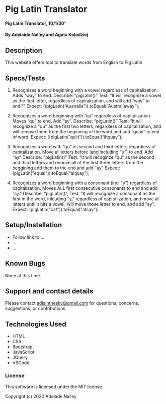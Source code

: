 # Pig Latin Translator

#### Pig Latin Translator, 10/1/30"

#### By **Adelaide Nalley and Agata Kolodziej**

## Description
This website offers tool to translate words from English to Pig Latin.

## Specs/Tests

 1. Recognizes a word beginning with a vowel regardless of capitalization.  Adds “way” to end.
 Describe: “pigLatin()”
 Test: “It will recognize a vowel as the first letter, regardless of capitalization, and will add “way” to end."" 
 Expect: ((pigLatin(”Australia”)).toEqual(“Australiaway”);

  2. Recognizes a word beginning with “qu” regardless of capitalization.  Moves “qu” to end. Add “ay”.
 Describe: “pigLatin()”
 Test: “It will recognize a "qu" as the first two letters, regardless of capitalization, and will remove them from the beginning of the word and add “quay” to end of word.
 Expect: ((pigLatin(”quilt”)).toEqual(“iltquay”);

 3. Recognizes a word with “qu” as second and third letters regardless of capitalization. Move all letters before (and including “u”) to end. Add “ay”
 Describe: "pigLatin()"
 Test: "It will recoginze "qu" as the second and third letters and remove all of the first three letters from the beggining add them to the end and add "ay"
 Expect: (pigLatin("equal")).toEqual("alquay");
 
 4. Recognizes a word beginning with a consonant (incl “y”) regardless of capitalization. Moves ALL first consecutive consonants to end and add ”ay.”
 Describe: “pigLatin()”;
 Test: "It will recognize a consonant as the first in the word, inlcuding "y," regardless of capitalization, and move all letters until it hits a vowel, will move those letter to end, and add "ay".
 Expect: (pigLatin("cat")).toEqual("atcay");

## Setup/Installation

* Follow link to ...
* ...
* ...

## Known Bugs

None at this time.

## Support and contact details

Please contact adiainthesky@gmail.com for questions, concerns, suggestions, or contributions.

## Technologies Used

* HTML
* CSS
* Bootstrap
* JavaScript
* JQuery
* VSCode

### License

This software is licensed under the MIT license.

Copyright (c) 2020 Adelade Nalley